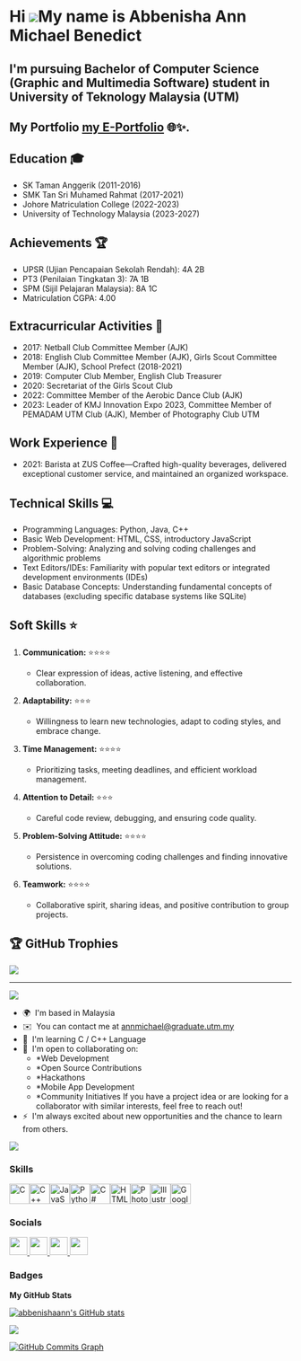 Hi ![](https://user-images.githubusercontent.com/18350557/176309783-0785949b-9127-417c-8b55-ab5a4333674e.gif)My name is Abbenisha Ann Michael Benedict
======================================================================================================================================================

I'm pursuing Bachelor of Computer Science (Graphic and Multimedia Software) student in University of Teknology Malaysia (UTM)
---------------------------------------
## My Portfolio [my E-Portfolio](https://abbenishaann.github.io/E-PORTFOLIO/) 🌐✨.

## Education 🎓

- SK Taman Anggerik (2011-2016)
- SMK Tan Sri Muhamed Rahmat (2017-2021)
- Johore Matriculation College (2022-2023)
- University of Technology Malaysia (2023-2027)

## Achievements 🏆

- UPSR (Ujian Pencapaian Sekolah Rendah): 4A 2B
- PT3 (Penilaian Tingkatan 3): 7A 1B
- SPM (Sijil Pelajaran Malaysia): 8A 1C
- Matriculation CGPA: 4.00

## Extracurricular Activities 🎉

- 2017: Netball Club Committee Member (AJK)
- 2018: English Club Committee Member (AJK), Girls Scout Committee Member (AJK), School Prefect (2018-2021)
- 2019: Computer Club Member, English Club Treasurer
- 2020: Secretariat of the Girls Scout Club
- 2022: Committee Member of the Aerobic Dance Club (AJK)
- 2023: Leader of KMJ Innovation Expo 2023, Committee Member of PEMADAM UTM Club (AJK), Member of Photography Club UTM

## Work Experience 💼

- 2021: Barista at ZUS Coffee—Crafted high-quality beverages, delivered exceptional customer service, and maintained an organized workspace.

## Technical Skills 💻

- Programming Languages: Python, Java, C++
- Basic Web Development: HTML, CSS, introductory JavaScript
- Problem-Solving: Analyzing and solving coding challenges and algorithmic problems
- Text Editors/IDEs: Familiarity with popular text editors or integrated development environments (IDEs)
- Basic Database Concepts: Understanding fundamental concepts of databases (excluding specific database systems like SQLite)

## Soft Skills ⭐

1. **Communication:** ⭐⭐⭐⭐
   - Clear expression of ideas, active listening, and effective collaboration.
  
2. **Adaptability:** ⭐⭐⭐
   - Willingness to learn new technologies, adapt to coding styles, and embrace change.
  
3. **Time Management:** ⭐⭐⭐⭐
   - Prioritizing tasks, meeting deadlines, and efficient workload management.
  
4. **Attention to Detail:** ⭐⭐⭐
   - Careful code review, debugging, and ensuring code quality.
  
5. **Problem-Solving Attitude:** ⭐⭐⭐⭐
   - Persistence in overcoming coding challenges and finding innovative solutions.
  
6. **Teamwork:** ⭐⭐⭐⭐
   - Collaborative spirit, sharing ideas, and positive contribution to group projects.

## 🏆 GitHub Trophies

![](https://github-profile-trophy.vercel.app/?username=abbenishaann&theme=radical&no-frame=false&no-bg=true&margin-w=4)

---
[![](https://visitcount.itsvg.in/api?id=abbenishaann&icon=0&color=0)](https://visitcount.itsvg.in)

* 🌍  I'm based in Malaysia
* ✉️  You can contact me at [annmichael@graduate.utm.my](mailto:annmichael@graduate.utm.my)
* 🧠  I'm learning C / C++ Language
* 🤝  I'm open to collaborating on:
   - \*Web Development
   - \*Open Source Contributions
   - \*Hackathons
   - \*Mobile App Development
   - \*Community Initiatives
  If you have a project idea or are looking for a collaborator with similar interests, feel free to reach out!
* ⚡  I'm always excited about new opportunities and the chance to learn from others.

<a href="https://www.github.com/abbenishaann" target="_blank" rel="noreferrer"><img
src="https://img.shields.io/github/followers/abbenishaann?logo=github&style=for-the-badge&color=ec4899&labelColor=831843" /></a>

### Skills

<p align="left">
<a href="https://docs.microsoft.com/en-us/cpp/?view=msvc-170" target="_blank" rel="noreferrer"><img src="https://raw.githubusercontent.com/danielcranney/readme-generator/main/public/icons/skills/c-colored.svg" width="36" height="36" alt="C" /></a><a href="https://docs.microsoft.com/en-us/cpp/?view=msvc-170" target="_blank" rel="noreferrer"><img src="https://raw.githubusercontent.com/danielcranney/readme-generator/main/public/icons/skills/cplusplus-colored.svg" width="36" height="36" alt="C++" /></a><a href="https://developer.mozilla.org/en-US/docs/Web/JavaScript" target="_blank" rel="noreferrer"><img src="https://raw.githubusercontent.com/danielcranney/readme-generator/main/public/icons/skills/javascript-colored.svg" width="36" height="36" alt="JavaScript" /></a><a href="https://www.python.org/" target="_blank" rel="noreferrer"><img src="https://raw.githubusercontent.com/danielcranney/readme-generator/main/public/icons/skills/python-colored.svg" width="36" height="36" alt="Python" /></a><a href="https://docs.microsoft.com/en-us/dotnet/csharp/" target="_blank" rel="noreferrer"><img src="https://raw.githubusercontent.com/danielcranney/readme-generator/main/public/icons/skills/csharp-colored.svg" width="36" height="36" alt="C#" /></a><a href="https://developer.mozilla.org/en-US/docs/Glossary/HTML5" target="_blank" rel="noreferrer"><img src="https://raw.githubusercontent.com/danielcranney/readme-generator/main/public/icons/skills/html5-colored.svg" width="36" height="36" alt="HTML5" /></a><a href="https://www.adobe.com/uk/products/photoshop.html" target="_blank" rel="noreferrer"><img src="https://raw.githubusercontent.com/danielcranney/readme-generator/main/public/icons/skills/photoshop-colored-dark.svg" width="36" height="36" alt="Photoshop" /></a><a href="https://www.adobe.com/uk/products/illustrator.html" target="_blank" rel="noreferrer"><img src="https://raw.githubusercontent.com/danielcranney/readme-generator/main/public/icons/skills/illustrator-colored-dark.svg" width="36" height="36" alt="Illustrator" /></a><a href="https://cloud.google.com/" target="_blank" rel="noreferrer"><img src="https://raw.githubusercontent.com/danielcranney/readme-generator/main/public/icons/skills/googlecloud-colored.svg" width="36" height="36" alt="Google Cloud" /></a>
</p>


### Socials

<p align="left"> <a href="https://www.facebook.com/AbbeAnn" target="_blank" rel="noreferrer"> <picture> <source media="(prefers-color-scheme: dark)" srcset="https://raw.githubusercontent.com/danielcranney/readme-generator/main/public/icons/socials/facebook-dark.svg" /> <source media="(prefers-color-scheme: light)" srcset="https://raw.githubusercontent.com/danielcranney/readme-generator/main/public/icons/socials/facebook.svg" /> <img src="https://raw.githubusercontent.com/danielcranney/readme-generator/main/public/icons/socials/facebook.svg" width="32" height="32" /> </picture> </a> <a href="https://www.github.com/abbenishaann" target="_blank" rel="noreferrer"> <picture> <source media="(prefers-color-scheme: dark)" srcset="https://raw.githubusercontent.com/danielcranney/readme-generator/main/public/icons/socials/github-dark.svg" /> <source media="(prefers-color-scheme: light)" srcset="https://raw.githubusercontent.com/danielcranney/readme-generator/main/public/icons/socials/github.svg" /> <img src="https://raw.githubusercontent.com/danielcranney/readme-generator/main/public/icons/socials/github.svg" width="32" height="32" /> </picture> </a> <a href="http://www.instagram.com/abbenishaann" target="_blank" rel="noreferrer"> <picture> <source media="(prefers-color-scheme: dark)" srcset="undefined" /> <source media="(prefers-color-scheme: light)" srcset="https://raw.githubusercontent.com/danielcranney/readme-generator/main/public/icons/socials/instagram.svg" /> <img src="https://raw.githubusercontent.com/danielcranney/readme-generator/main/public/icons/socials/instagram.svg" width="32" height="32" /> </picture> </a> <a href="https://www.youtube.com/@abbe1410" target="_blank" rel="noreferrer"> <picture> <source media="(prefers-color-scheme: dark)" srcset="undefined" /> <source media="(prefers-color-scheme: light)" srcset="https://raw.githubusercontent.com/danielcranney/readme-generator/main/public/icons/socials/youtube.svg" /> <img src="https://raw.githubusercontent.com/danielcranney/readme-generator/main/public/icons/socials/youtube.svg" width="32" height="32" /> </picture> </a></p>

### Badges

<b>My GitHub Stats</b>

<a href="http://www.github.com/abbenishaann"><img src="https://github-readme-stats.vercel.app/api?username=abbenishaann&show_icons=true&hide=&count_private=true&title_color=facc15&text_color=ffffff&icon_color=ec4899&bg_color=000000&hide_border=true&show_icons=true" alt="abbenishaann's GitHub stats" /></a>

<a href="http://www.github.com/abbenishaann"><img src="https://github-readme-streak-stats.herokuapp.com/?user=abbenishaann&stroke=ffffff&background=000000&ring=facc15&fire=facc15&currStreakNum=ffffff&currStreakLabel=facc15&sideNums=ffffff&sideLabels=ffffff&dates=ffffff&hide_border=true" /></a>

<a href="http://www.github.com/abbenishaann"><img src="https://github-readme-activity-graph.cyclic.app/graph?username=abbenishaann&bg_color=000000&color=ffffff&line=ec4899&point=ffffff&area_color=000000&area=true&hide_border=true&custom_title=GitHub%20Commits%20Graph" alt="GitHub Commits Graph" /></a>



